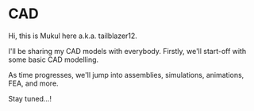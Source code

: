 # CAD

Hi, this is Mukul here a.k.a. tailblazer12. 

I'll be sharing my CAD models with everybody. Firstly, we'll start-off with some basic CAD modelling. 

As time progresses, we'll jump into assemblies, simulations, animations, FEA, and more.

Stay tuned...!
